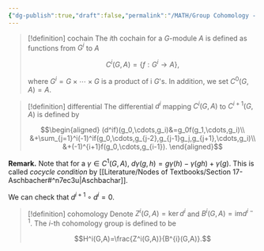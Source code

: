 ```yaml
---
{"dg-publish":true,"draft":false,"permalink":"/MATH/Group Cohomology - Harpreet Bedi/Nodes/2 Group cohomology/","dgPassFrontmatter":true}
---
```



> [!definition] cochain
> The $i$th cochain for a $G$-module $A$ is defined as functions from $G^i$ to $A$
> 
> $$C^i(G,A)=\{f:G^i\to A\},$$
> 
> where $G^i=G\times\cdots\times G$ is a product of i $G$'s. In addition, we set $C^0(G,A)=A$.

> [!definition] differential
> The differential $d^i$ mapping $C^i(G,A)$ to $C^{i+1}(G,A)$ is defined by 
> 
> $$\begin{aligned}
(d^if)(g_0,\cdots,g_i)&=g_0f(g_1,\cdots,g_i)\\
&+\sum_{j=1}^i(-1)^if(g_0,\cdots,g_{j-2},g_{j-1}g_j,g_{j+1},\cdots,g_i)\\
&+(-1)^{i+1}f(g_0,\cdots,g_{i-1}).
\end{aligned}$$

**Remark.** Note that for a $\gamma\in C^1(G,A)$, $d\gamma(g,h)=g\gamma(h)-\gamma(gh)+\gamma(g)$. This is called *cocycle condition* by [[Literature/Nodes of Textbooks/Section 17-Aschbacher#^n7ec3u\|Aschbachar]].

We can check that $d^{i+1}\circ d^i=0$. 

> [!definition] cohomology
> Denote $Z^i(G,A)=\ker d^i$ and $B^i(G,A)=\mathrm{im}d^{i-1}$. The $i$-th cohomology group is defined to be
> 
> $$H^i(G,A)=\frac{Z^i(G,A)}{B^{i}(G,A)}.$$



